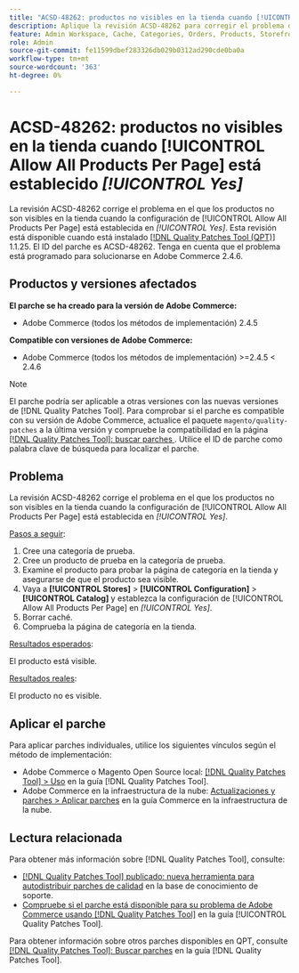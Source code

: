 ```yaml
---
title: "ACSD-48262: productos no visibles en la tienda cuando [!UICONTROL Allow All Products Per Page] está establecido [!UICONTROL Yes]"
description: Aplique la revisión ACSD-48262 para corregir el problema de Adobe Commerce en el que los productos no son visibles en la tienda cuando la configuración de [!UICONTROL Allow All Products Per Page] está establecida en [!UICONTROL Yes].
feature: Admin Workspace, Cache, Categories, Orders, Products, Storefront
role: Admin
source-git-commit: fe11599dbef283326db029b0312ad290cde0ba0a
workflow-type: tm+mt
source-wordcount: '363'
ht-degree: 0%

---
```


# ACSD-48262: productos no visibles en la tienda cuando [!UICONTROL Allow All Products Per Page] está establecido *[!UICONTROL Yes]*

La revisión ACSD-48262 corrige el problema en el que los productos no son visibles en la tienda cuando la configuración de [!UICONTROL Allow All Products Per Page] está establecida en *[!UICONTROL Yes]*. Esta revisión está disponible cuando está instalado [[!DNL Quality Patches Tool (QPT)]](https://experienceleague.adobe.com/en/docs/commerce-knowledge-base/kb/announcements/commerce-announcements/magento-quality-patches-released-new-tool-to-self-serve-quality-patches) 1.1.25. El ID del parche es ACSD-48262. Tenga en cuenta que el problema está programado para solucionarse en Adobe Commerce 2.4.6.

## Productos y versiones afectados

**El parche se ha creado para la versión de Adobe Commerce:**

* Adobe Commerce (todos los métodos de implementación) 2.4.5

**Compatible con versiones de Adobe Commerce:**

* Adobe Commerce (todos los métodos de implementación) >=2.4.5 &lt; 2.4.6

>[!NOTE]
>
>El parche podría ser aplicable a otras versiones con las nuevas versiones de [!DNL Quality Patches Tool]. Para comprobar si el parche es compatible con su versión de Adobe Commerce, actualice el paquete `magento/quality-patches` a la última versión y compruebe la compatibilidad en la página [[!DNL Quality Patches Tool]: buscar parches ](https://experienceleague.adobe.com/tools/commerce-quality-patches/index.html). Utilice el ID de parche como palabra clave de búsqueda para localizar el parche.

## Problema

La revisión ACSD-48262 corrige el problema en el que los productos no son visibles en la tienda cuando la configuración de [!UICONTROL Allow All Products Per Page] está establecida en *[!UICONTROL Yes]*.

<u>Pasos a seguir</u>:

1. Cree una categoría de prueba.
1. Cree un producto de prueba en la categoría de prueba.
1. Examine el producto para probar la página de categoría en la tienda y asegurarse de que el producto sea visible.
1. Vaya a **[!UICONTROL Stores]** > **[!UICONTROL Configuration]** > **[!UICONTROL Catalog]** y establezca la configuración de [!UICONTROL Allow All Products Per Page] en *[!UICONTROL Yes]*.
1. Borrar caché.
1. Comprueba la página de categoría en la tienda.

<u>Resultados esperados</u>:

El producto está visible.

<u>Resultados reales</u>:

El producto no es visible.

## Aplicar el parche

Para aplicar parches individuales, utilice los siguientes vínculos según el método de implementación:

* Adobe Commerce o Magento Open Source local: [[!DNL Quality Patches Tool] > Uso](/help/tools/quality-patches-tool/usage.md) en la guía [!DNL Quality Patches Tool].
* Adobe Commerce en la infraestructura de la nube: [Actualizaciones y parches > Aplicar parches](https://experienceleague.adobe.com/docs/commerce-cloud-service/user-guide/develop/upgrade/apply-patches.html) en la guía Commerce en la infraestructura de la nube.


## Lectura relacionada

Para obtener más información sobre [!DNL Quality Patches Tool], consulte:

* [[!DNL Quality Patches Tool] publicado: nueva herramienta para autodistribuir parches de calidad](https://experienceleague.adobe.com/en/docs/commerce-knowledge-base/kb/announcements/commerce-announcements/magento-quality-patches-released-new-tool-to-self-serve-quality-patches) en la base de conocimiento de soporte.
* [Compruebe si el parche está disponible para su problema de Adobe Commerce usando [!DNL Quality Patches Tool]](/help/tools/quality-patches-tool/patches-available-in-qpt/check-patch-for-magento-issue-with-magento-quality-patches.md) en la guía [!UICONTROL Quality Patches Tool].


Para obtener información sobre otros parches disponibles en QPT, consulte [[!DNL Quality Patches Tool]: Buscar parches](https://experienceleague.adobe.com/tools/commerce-quality-patches/index.html) en la guía [!DNL Quality Patches Tool].
